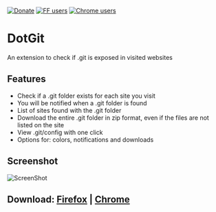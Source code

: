 [![Donate](https://img.shields.io/badge/Donate-PayPal-blue.svg)](https://paypal.me/davtur19)
[![FF users](https://img.shields.io/amo/users/dotgit?color=orange&label=Firefox%20users)](https://addons.mozilla.org/it/firefox/addon/dotgit/)
[![Chrome users](https://img.shields.io/chrome-web-store/users/pampamgoihgcedonnphgehgondkhikel?label=Chrome%20users)](https://chrome.google.com/webstore/detail/dotgit/pampamgoihgcedonnphgehgondkhikel)

# DotGit
An extension to check if .git is exposed in visited websites

## Features
- Check if a .git folder exists for each site you visit
- You will be notified when a .git folder is found
- List of sites found with the .git folder
- Download the entire .git folder in zip format, even if the files are not listed on the site
- View .git/config with one click
- Options for: colors, notifications and downloads

## Screenshot
![ScreenShot](https://user-images.githubusercontent.com/13476215/90319561-98ecb100-df39-11ea-876a-cc3c6d762932.png)

## Download: [Firefox](https://addons.mozilla.org/it/firefox/addon/dotgit/) | [Chrome](https://chrome.google.com/webstore/detail/dotgit/pampamgoihgcedonnphgehgondkhikel)
